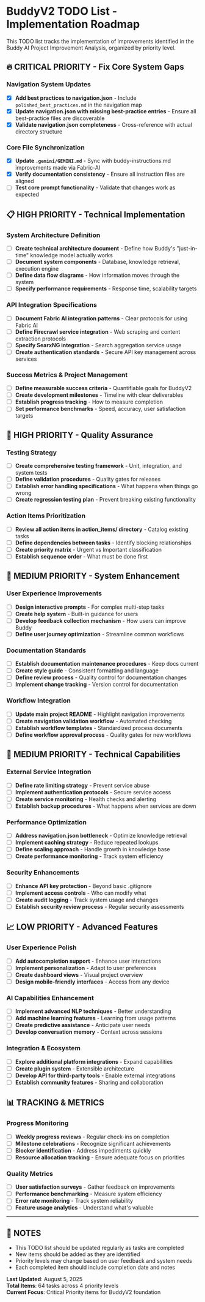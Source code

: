 # BuddyV2 TODO List - Implementation Roadmap

This TODO list tracks the implementation of improvements identified in the Buddy AI Project Improvement Analysis, organized by priority level.

## 🔥 CRITICAL PRIORITY - Fix Core System Gaps

### Navigation System Updates

- [x] **Add best practices to navigation.json** - Include `polished_best_practices.md` in the navigation map
- [x] **Update navigation.json with missing best-practice entries** - Ensure all best-practice files are discoverable
- [x] **Validate navigation.json completeness** - Cross-reference with actual directory structure

### Core File Synchronization

- [x] **Update `.gemini/GEMINI.md`** - Sync with buddy-instructions.md improvements made via Fabric-AI
- [x] **Verify documentation consistency** - Ensure all instruction files are aligned
- [ ] **Test core prompt functionality** - Validate that changes work as expected

## 📋 HIGH PRIORITY - Technical Implementation

### System Architecture Definition
- [ ] **Create technical architecture document** - Define how Buddy's "just-in-time" knowledge model actually works
- [ ] **Document system components** - Database, knowledge retrieval, execution engine
- [ ] **Define data flow diagrams** - How information moves through the system
- [ ] **Specify performance requirements** - Response time, scalability targets

### API Integration Specifications
- [ ] **Document Fabric AI integration patterns** - Clear protocols for using Fabric AI
- [ ] **Define Firecrawl service integration** - Web scraping and content extraction protocols
- [ ] **Specify SearxNG integration** - Search aggregation service usage
- [ ] **Create authentication standards** - Secure API key management across services

### Success Metrics & Project Management
- [ ] **Define measurable success criteria** - Quantifiable goals for BuddyV2
- [ ] **Create development milestones** - Timeline with clear deliverables
- [ ] **Establish progress tracking** - How to measure completion
- [ ] **Set performance benchmarks** - Speed, accuracy, user satisfaction targets

## 🔧 HIGH PRIORITY - Quality Assurance

### Testing Strategy
- [ ] **Create comprehensive testing framework** - Unit, integration, and system tests
- [ ] **Define validation procedures** - Quality gates for releases
- [ ] **Establish error handling specifications** - What happens when things go wrong
- [ ] **Create regression testing plan** - Prevent breaking existing functionality

### Action Items Prioritization
- [ ] **Review all action items in action_items/ directory** - Catalog existing tasks
- [ ] **Define dependencies between tasks** - Identify blocking relationships
- [ ] **Create priority matrix** - Urgent vs Important classification
- [ ] **Establish sequence order** - What must be done first

## 🎯 MEDIUM PRIORITY - System Enhancement

### User Experience Improvements
- [ ] **Design interactive prompts** - For complex multi-step tasks
- [ ] **Create help system** - Built-in guidance for users
- [ ] **Develop feedback collection mechanism** - How users can improve Buddy
- [ ] **Define user journey optimization** - Streamline common workflows

### Documentation Standards
- [ ] **Establish documentation maintenance procedures** - Keep docs current
- [ ] **Create style guide** - Consistent formatting and language
- [ ] **Define review process** - Quality control for documentation changes
- [ ] **Implement change tracking** - Version control for documentation

### Workflow Integration
- [ ] **Update main project README** - Highlight navigation improvements
- [ ] **Create navigation validation workflow** - Automated checking
- [ ] **Establish workflow templates** - Standardized process documents
- [ ] **Define workflow approval process** - Quality gates for new workflows

## 🚀 MEDIUM PRIORITY - Technical Capabilities

### External Service Integration
- [ ] **Define rate limiting strategy** - Prevent service abuse
- [ ] **Implement authentication protocols** - Secure service access
- [ ] **Create service monitoring** - Health checks and alerting
- [ ] **Establish backup procedures** - What happens when services are down

### Performance Optimization
- [ ] **Address navigation.json bottleneck** - Optimize knowledge retrieval
- [ ] **Implement caching strategy** - Reduce repeated lookups
- [ ] **Define scaling approach** - Handle growth in knowledge base
- [ ] **Create performance monitoring** - Track system efficiency

### Security Enhancements
- [ ] **Enhance API key protection** - Beyond basic .gitignore
- [ ] **Implement access controls** - Who can modify what
- [ ] **Create audit logging** - Track system usage and changes
- [ ] **Establish security review process** - Regular security assessments

## 📈 LOW PRIORITY - Advanced Features

### User Experience Polish
- [ ] **Add autocompletion support** - Enhance user interactions
- [ ] **Implement personalization** - Adapt to user preferences
- [ ] **Create dashboard views** - Visual project overview
- [ ] **Design mobile-friendly interfaces** - Access from any device

### AI Capabilities Enhancement
- [ ] **Implement advanced NLP techniques** - Better understanding
- [ ] **Add machine learning features** - Learning from usage patterns
- [ ] **Create predictive assistance** - Anticipate user needs
- [ ] **Develop conversation memory** - Context across sessions

### Integration & Ecosystem
- [ ] **Explore additional platform integrations** - Expand capabilities
- [ ] **Create plugin system** - Extensible architecture
- [ ] **Develop API for third-party tools** - Enable external integrations
- [ ] **Establish community features** - Sharing and collaboration

## 📊 TRACKING & METRICS

### Progress Monitoring
- [ ] **Weekly progress reviews** - Regular check-ins on completion
- [ ] **Milestone celebrations** - Recognize significant achievements
- [ ] **Blocker identification** - Address impediments quickly
- [ ] **Resource allocation tracking** - Ensure adequate focus on priorities

### Quality Metrics
- [ ] **User satisfaction surveys** - Gather feedback on improvements
- [ ] **Performance benchmarking** - Measure system efficiency
- [ ] **Error rate monitoring** - Track system reliability
- [ ] **Feature usage analytics** - Understand what's valuable

---

## 📝 NOTES

- This TODO list should be updated regularly as tasks are completed
- New items should be added as they are identified
- Priority levels may change based on user feedback and system needs
- Each completed item should include completion date and notes

**Last Updated**: August 5, 2025  
**Total Items**: 64 tasks across 4 priority levels  
**Current Focus**: Critical Priority items for BuddyV2 foundation
